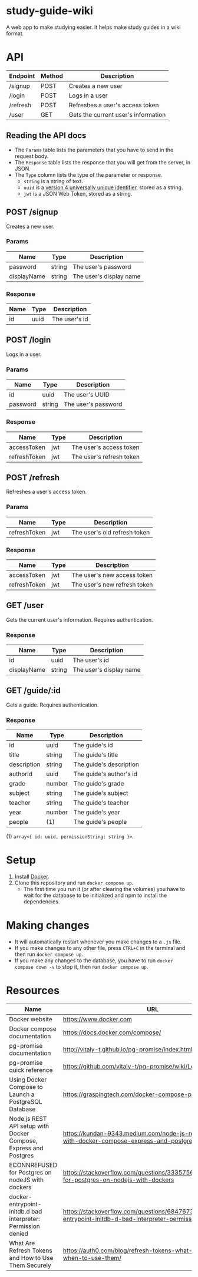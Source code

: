 # study-guide-wiki

A web app to make studying easier. It helps make study guides in a wiki format.

# API

| Endpoint | Method | Description                         |
| -------- | ------ | ----------------------------------- |
| /signup  | POST   | Creates a new user                  |
| /login   | POST   | Logs in a user                      |
| /refresh | POST   | Refreshes a user's access token     |
| /user    | GET    | Gets the current user's information |

## Reading the API docs

-   The `Params` table lists the parameters that you have to send in the request body.
-   The `Response` table lists the response that you will get from the server, in JSON.
-   The `Type` column lists the type of the parameter or response.
    -   `string` is a string of text.
    -   `uuid` is a [version 4 universally unique identifier][uuidv4], stored as a string.
    -   `jwt` is a JSON Web Token, stored as a string.

[uuidv4]: https://en.wikipedia.org/wiki/Universally_unique_identifier#Version_4_(random)

## POST /signup

Creates a new user.

### Params

| Name        | Type   | Description             |
| ----------- | ------ | ----------------------- |
| password    | string | The user's password     |
| displayName | string | The user's display name |

### Response

| Name | Type | Description   |
| ---- | ---- | ------------- |
| id   | uuid | The user's id |

## POST /login

Logs in a user.

### Params

| Name     | Type   | Description         |
| -------- | ------ | ------------------- |
| id       | uuid   | The user's UUID     |
| password | string | The user's password |

### Response

| Name         | Type | Description              |
| ------------ | ---- | ------------------------ |
| accessToken  | jwt  | The user's access token  |
| refreshToken | jwt  | The user's refresh token |

## POST /refresh

Refreshes a user's access token.

### Params

| Name         | Type | Description                  |
| ------------ | ---- | ---------------------------- |
| refreshToken | jwt  | The user's old refresh token |

### Response

| Name         | Type | Description                  |
| ------------ | ---- | ---------------------------- |
| accessToken  | jwt  | The user's new access token  |
| refreshToken | jwt  | The user's new refresh token |

## GET /user

Gets the current user's information. Requires authentication.

### Response

| Name        | Type   | Description             |
| ----------- | ------ | ----------------------- |
| id          | uuid   | The user's id           |
| displayName | string | The user's display name |

## GET /guide/:id

Gets a guide. Requires authentication.

### Response

| Name        | Type    | Description             |
| ----------- | ------- | ----------------------- |
| id          | uuid    | The guide's id          |
| title       | string  | The guide's title       |
| description | string  | The guide's description |
| authorId    | uuid    | The guide's author's id |
| grade       | number  | The guide's grade       |
| subject     | string  | The guide's subject     |
| teacher     | string  | The guide's teacher     |
| year        | number  | The guide's year        |
| people      | (1) | The guide's people      |

(1) `array<{ id: uuid, permissionString: string }>`.

# Setup

1. Install [Docker][install-docker].
2. Clone this repository and run `docker compose up`.
    - The first time you run it (or after clearing the volumes) you have to wait
      for the database to be initialized and npm to install the dependencies.

# Making changes

-   It will automatically restart whenever you make changes to a `.js` file.
-   If you make changes to any other file, press `CTRL+C` in the terminal and then run `docker compose up`.
-   If you make any changes to the database, you have to run `docker compose down -v` to stop it, then run `docker compose up`.

# Resources

| Name                                                             | URL                                                                                                         |
| ---------------------------------------------------------------- | ----------------------------------------------------------------------------------------------------------- |
| Docker website                                                   | https://www.docker.com                                                                                      |
| Docker compose documentation                                     | https://docs.docker.com/compose/                                                                            |
| pg-promise documentation                                         | http://vitaly-t.github.io/pg-promise/index.html                                                             |
| pg-promise quick reference                                       | https://github.com/vitaly-t/pg-promise/wiki/Learn-by-Example                                                |
| Using Docker Compose to Launch a PostgreSQL Database             | https://graspingtech.com/docker-compose-postgresql/                                                         |
| Node.js REST API setup with Docker Compose, Express and Postgres | https://kundan-9343.medium.com/node-js-rest-api-setup-with-docker-compose-express-and-postgres-d53fb0c77da7 |
| ECONNREFUSED for Postgres on nodeJS with dockers                 | https://stackoverflow.com/questions/33357567/econnrefused-for-postgres-on-nodejs-with-dockers               |
| docker-entrypoint-initdb.d bad interpreter: Permission denied    | https://stackoverflow.com/questions/68476734/docker-entrypoint-initdb-d-bad-interpreter-permission-denied   |
| What Are Refresh Tokens and How to Use Them Securely             | https://auth0.com/blog/refresh-tokens-what-are-they-and-when-to-use-them/                                   |

[install-docker]: https://docs.docker.com/get-docker/
